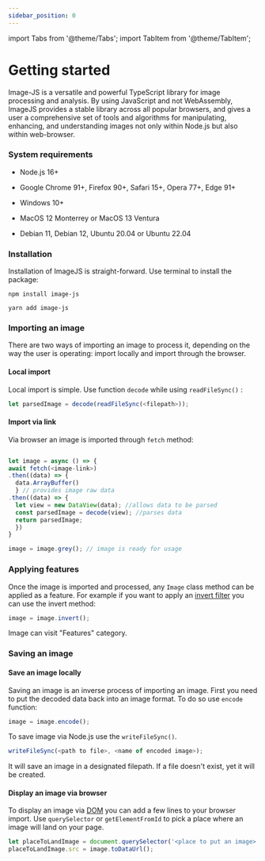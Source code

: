 ```yaml
---
sidebar_position: 0
---
```


import Tabs from '@theme/Tabs';
import TabItem from '@theme/TabItem';

# Getting started

Image-JS is a versatile and powerful TypeScript library for image processing and analysis. By using JavaScript and not WebAssembly, ImageJS provides a stable library across all popular browsers, and gives a user a comprehensive set of tools and algorithms for manipulating, enhancing, and understanding images not only within Node.js but also within web-browser.

### System requirements

- Node.js 16+

- Google Chrome 91+, Firefox 90+, Safari 15+, Opera 77+, Edge 91+

- Windows 10+

- MacOS 12 Monterrey or MacOS 13 Ventura

- Debian 11, Debian 12, Ubuntu 20.04 or Ubuntu 22.04

### Installation

Installation of ImageJS is straight-forward. Use terminal to install the package:

<Tabs>
<TabItem value="npm" label="npm" default>

```
npm install image-js
```

</TabItem>
<TabItem value="yarn" label="yarn">

```
yarn add image-js
```

</TabItem>
</Tabs>

### Importing an image

There are two ways of importing an image to process it, depending on the way the user is operating: import locally and import through the browser.

#### Local import

Local import is simple. Use function `decode` while using `readFileSync()` :

```ts
let parsedImage = decode(readFileSync(<filepath>));
```

#### Import via link

Via browser an image is imported through `fetch` method:

```ts

let image = async () => {
await fetch(<image-link>)
.then((data) => {
  data.ArrayBuffer()
  } // provides image raw data
.then((data) => {
  let view = new DataView(data); //allows data to be parsed
  const parsedImage = decode(view); //parses data
  return parsedImage;
  })
}

image = image.grey(); // image is ready for usage
```

### Applying features

Once the image is imported and processed, any `Image` class method can be applied as a feature. For example if you want to apply an [invert filter](/Features/Filters/Invert.md 'internal link on invert filter') you can use the invert method:

```ts
image = image.invert();
```

Image can visit "Features" category.

### Saving an image

#### Save an image locally

Saving an image is an inverse process of importing an image.
First you need to put the decoded data back into an image format. To do so use `encode` function:

```ts
image = image.encode();
```

To save image via Node.js use the `writeFileSync()`.

```ts
writeFileSync(<path to file>, <name of encoded image>);
```

It will save an image in a designated filepath. If a file doesn't exist, yet it will be created.

#### Display an image via browser

To display an image via [DOM](https://en.wikipedia.org/wiki/Document_Object_Model 'wikipedia link on dom') you can add a few lines to your browser import.
Use `querySelector` or `getElementFromId` to pick a place where an image will land on your page.

```ts
let placeToLandImage = document.querySelector('<place to put an image>');
placeToLandImage.src = image.toDataUrl();
```
